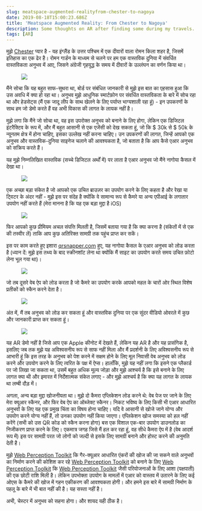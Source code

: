 ```yaml
---
slug: meatspace-augmented-realityfrom-chester-to-nagoya
date: 2019-08-18T15:00:23.686Z
title: 'Meatspace Augmented Reality: From Chester to Nagoya'
description: Some thoughts on AR after finding some during my travels. TL;DR - cheaper content creation and better discovery tools are needed.
tags: [AR]
---
```


मुझे [Chester](https://en.wikipedia.org/wiki/Chester) प्यार है - यह इंग्लैंड के उत्तर पश्चिम में एक दीवारों वाला रोमन किला शहर है, जिसमें इतिहास का एक ढेर है। रोमन गार्डन के माध्यम से चलने पर हम एक वास्तविक दुनिया में संवर्धित वास्तविकता अनुभव में आए, जिसने अंग्रेजी गृहयुद्ध के समय में दीवारों के उल्लंघन का वर्णन किया था।

<figure><img src="/images/2019-08-18-meatspace-augmented-realityfrom-chester-to-nagoya-0.jpeg"></figure>

मैंने सोचा कि यह बहुत साफ-सुथरा था, बोर्ड पर संबंधित जानकारी से मुझे इस बात का एहसास हुआ कि उस अवधि में क्या हो रहा था। अनुभव मुझे आधुनिक स्मार्टफ़ोन पर संवर्धित वास्तविकता के बारे में सोच रहा था और हेडसेट्स (मैं एक जादू लीप के साथ खेलने के लिए पर्याप्त भाग्यशाली रहा हूं) - इन उपकरणों के साथ हम जो डेमो करते हैं वह अभी विकास की लागत के लायक नहीं है।

मुझे लगा कि मैंने जो सोचा था, वह इस उपरोक्त अनुभव को बनाने के लिए होगा, लेकिन एक डिजिटल इंटरैक्टिव के रूप में, और मैं बहुत आसानी से एक एजेंसी को देख सकता हूं, जो कि $ 30k से $ 50k के न्यूनतम क्षेत्र में होना चाहिए, इसका उल्लेख नहीं करना चाहिए। उन उपकरणों की लागत, जिन्हें आपको एक अनुभव और वास्तविक-दुनिया साइनेज चलाने की आवश्यकता है, जो बताता है कि आप कैसे एआर अनुभव को सक्रिय करते हैं।

यह मुझे निम्नलिखित वास्तविक (सच्चे डिजिटल अर्थों में) पर लाता है एआर अनुभव जो मैंने नागोया कैसल में देखा था।

<figure><img src="/images/2019-08-18-meatspace-augmented-realityfrom-chester-to-nagoya-1.jpeg"></figure>

एक अच्छा बड़ा संकेत है जो आपको एक उचित ब्राउज़र का उपयोग करने के लिए कहता है और रेखा या ट्विटर के अंदर नहीं - मुझे इस पर संदेह है क्योंकि वे सामान्य रूप से कैमरे या अन्य एपीआई के लगातार उपयोग नहीं करते हैं (मेरा मानना है कि यह एक बड़ा मुद्दा है iOS)

<figure><img src="/images/2019-08-18-meatspace-augmented-realityfrom-chester-to-nagoya-2.jpeg"></figure>

फिर आपको कुछ प्रीमियम अचल संपत्ति मिलती है, जिसमें बताया गया है कि क्या करना है (संकेतों में से एक की तस्वीर लें) ताकि आप कुछ अतिरिक्त सामग्री तक पहुंच प्राप्त कर सकें।

इस पर काम करते हुए इशारा [qrsnapper.com](https://qrsnapper.com) हुए, यह नागोया कैसल के एआर अनुभव को लोड करता है (ध्यान दें: मुझे इस तथ्य के बाद स्क्रीनशॉट लेना था क्योंकि मैं साइट का उपयोग करते समय उचित फ़ोटो लेना भूल गया था)।

<figure><img src="/images/2019-08-18-meatspace-augmented-realityfrom-chester-to-nagoya-5.jpeg"></figure>

जो तब दूसरे वेब ऐप को लोड करता है जो कैमरे का उपयोग करके आपको महल के चारों ओर स्थित विशेष प्रतीकों को स्कैन करने देता है।

<figure><img src="/images/2019-08-18-meatspace-augmented-realityfrom-chester-to-nagoya-3.jpeg"></figure>

अंत में, मैं तब अनुभव को लोड कर सकता हूं और वास्तविक दुनिया पर एक सुंदर वीडियो ओवरले में कुछ और जानकारी प्राप्त कर सकता हूं।

<figure><img src="/images/2019-08-18-meatspace-augmented-realityfrom-chester-to-nagoya-4.jpeg"></figure>

यह AR डेमो नहीं है जिसे आप एक Apple कीनोट में देखते हैं, लेकिन यह AR है और यह प्रासंगिक है, इसलिए जब तक मुझे यह अविश्वसनीय रूप से साफ नहीं मिला और मैं प्रदर्शनी के लिए अविश्वसनीय रूप से आभारी हूं कि इस तरह के अनुभव को पेश करने में सक्षम होने के लिए मूल निवासी वेब अनुभव को लोड करने और उपयोग करने के लिए त्वरित के पक्ष में ऐप्स। हालाँकि, मुझे यह नहीं लगा कि इसने एक प्लैकार्ड पर जो लिखा जा सकता था, उसमें बहुत अधिक मूल्य जोड़ा और मुझे आश्चर्य है कि इसे बनाने के लिए लागत क्या थी और इमारत में निर्देशात्मक संकेत लगाए - और मुझे आश्चर्य है कि क्या यह लागत के लायक था लम्बी दौड़ में।

अगला, अन्य बड़ा मुद्दा खोजनीयता था। मुझे दो कैमरा एप्लिकेशन लोड करने थे: वेब पेज पर जाने के लिए मेरा क्यूआर स्कैनर, और फिर वेब ऐप का ऑब्जेक्ट स्कैनर। निकट भविष्य के लिए किसी भी एआर आधारित अनुभवों के लिए यह एक प्रमुख चिंता का विषय होना चाहिए। यदि वे आसानी से खोजे जाने योग्य और उपयोग करने योग्य नहीं हैं, तो उनका उपयोग नहीं किया जाएगा। एप्लिकेशन खोज समस्या को हल नहीं करेंगे (सभी को उस QR कोड को स्कैन करना होगा) बस एक विशाल एक-बार उपयोग डाउनलोड का निजीकरण प्राप्त करने के लिए। एकमात्र जगह जिसे मैं हल कर रहा हूं, वह सीधे कैमरा ऐप में है (वेब आदर्श रूप में) इस पर सामग्री परत जो लोगों को जल्दी से इसके लिए सामग्री बनाने और होस्ट करने की अनुमति देती है।

मुझे [Web Perception Toolkit](https://perceptiontoolkit.dev/getting-started/) कि गैर-क्यूआर आधारित एंकरों की खोज की जा सकने वाले अनुभवों का निर्माण करने की कोशिश कर रहे [Web Perception Toolkit](https://perceptiontoolkit.dev/getting-started/) को बनाने के लिए [Web Perception Toolkit](https://perceptiontoolkit.dev/getting-started/) कि [Web Perception Toolkit](https://perceptiontoolkit.dev/getting-started/) जैसी परियोजनाओं के लिए आशा (पक्षपाती) की एक छोटी राशि मिली है। लेकिन उपभोक्ता उपयोग के मामलों में एआर को वास्तव में उतारने के लिए कई ओएस के कैमरे की खोज में गहन एकीकरण की आवश्यकता होगी। और हमने इस बारे में सामग्री निर्माण के पहलू के बारे में भी बात नहीं की है। यह सस्ता नहीं है।

अभी, चेस्टर में अनुभव को सहना होगा। और शायद यही ठीक है।
